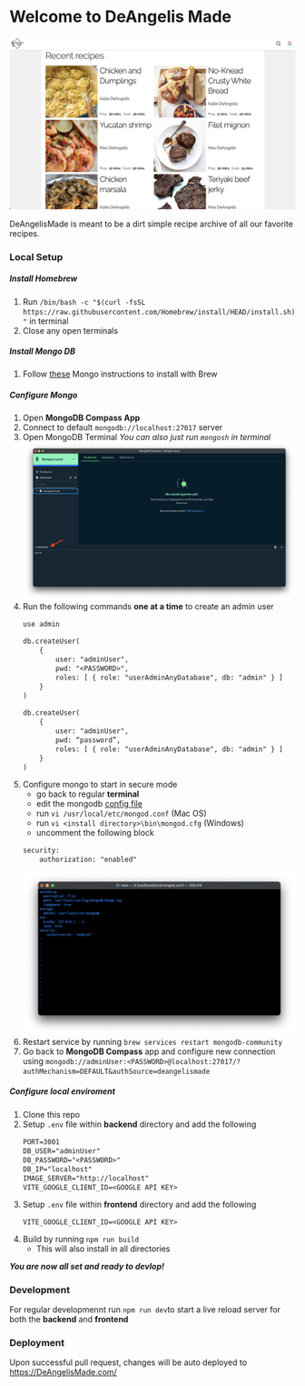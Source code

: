 # Welcome to DeAngelis Made

<img src='./docImages/HomePage.png'>

DeAngelisMade is meant to be a dirt simple recipe archive of all our favorite recipes.

### Local Setup

##### Install Homebrew

1. Run `/bin/bash -c "$(curl -fsSL https://raw.githubusercontent.com/Homebrew/install/HEAD/install.sh)"` in terminal
2. Close any open terminals

##### Install Mongo DB

1. Follow [these](https://www.mongodb.com/docs/manual/tutorial/install-mongodb-on-os-x/) Mongo instructions to install with Brew

##### Configure Mongo

1. Open **MongoDB Compass App**
2. Connect to default `mongodb://localhost:27017` server
3. Open MongoDB Terminal
   _You can also just run `mongosh` in terminal_
   <img src='./docImages/MongoDBTerminal.png'>
4. Run the following commands **one at a time** to create an admin user
   ```
   use admin
   ```
   ```
   db.createUser(
       {
           user: "adminUser",
           pwd: "<PASSWORD>",
           roles: [ { role: "userAdminAnyDatabase", db: "admin" } ]
       }
   )
   ```
   ```
   db.createUser(
       {
           user: "adminUser",
           pwd: “password”,
           roles: [ { role: "userAdminAnyDatabase", db: "admin" } ]
       }
   )
   ```
5. Configure mongo to start in secure mode
   - go back to regular **terminal**
   - edit the mongodb [config file](https://www.mongodb.com/docs/manual/reference/configuration-options/#configuration-file)
   - run `vi /usr/local/etc/mongod.conf` (Mac OS)
   - run `vi <install directory>\bin\mongod.cfg` (Windows)
   - uncomment the following block
   ```
   security:
       authorization: "enabled"
   ```
   <img src='./docImages/MongoDBConfig.png'>
6. Restart service by running `brew services restart mongodb-community`
7. Go back to **MongoDB Compass** app and configure new connection using `mongodb://adminUser:<PASSWORD>@localhost:27017/?authMechanism=DEFAULT&authSource=deangelismade`

##### Configure local enviroment

1. Clone this repo
2. Setup `.env` file within **backend** directory and add the following
   ```
   PORT=3001
   DB_USER="adminUser"
   DB_PASSWORD="<PASSWORD>"
   DB_IP="localhost"
   IMAGE_SERVER="http://localhost"
   VITE_GOOGLE_CLIENT_ID=<GOOGLE API KEY>
   ```
3. Setup `.env` file within **frontend** directory and add the following
   ```
   VITE_GOOGLE_CLIENT_ID=<GOOGLE API KEY>
   ```
4. Build by running `npm run build`
   - This will also install in all directories

**_You are now all set and ready to devlop!_**

### Development

For regular developmennt run `npm run dev`to start a live reload server for both the **backend** and **frontend**

### Deployment

Upon successful pull request, changes will be auto deployed to https://DeAngelisMade.com/
